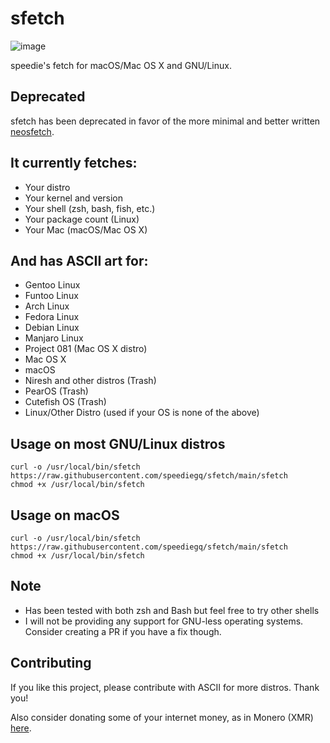 # sfetch

![image](https://user-images.githubusercontent.com/71722170/156442168-6a99c710-cf0f-4877-ba3f-f6806c5e0364.png)

speedie's fetch for macOS/Mac OS X and GNU/Linux.

## Deprecated

sfetch has been deprecated in favor of the more minimal and better written [neosfetch](https://git.speedie.site/speedie/neosfetch).

## It currently fetches:
- Your distro
- Your kernel and version
- Your shell (zsh, bash, fish, etc.)
- Your package count (Linux)
- Your Mac (macOS/Mac OS X)

## And has ASCII art for:
- Gentoo Linux
- Funtoo Linux
- Arch Linux
- Fedora Linux
- Debian Linux
- Manjaro Linux
- Project 081 (Mac OS X distro)
- Mac OS X
- macOS
- Niresh and other distros (Trash)
- PearOS (Trash)
- Cutefish OS (Trash)
- Linux/Other Distro (used if your OS is none of the above)

## Usage on most GNU/Linux distros
    curl -o /usr/local/bin/sfetch https://raw.githubusercontent.com/speediegq/sfetch/main/sfetch
    chmod +x /usr/local/bin/sfetch

## Usage on macOS
    curl -o /usr/local/bin/sfetch https://raw.githubusercontent.com/speediegq/sfetch/main/sfetch
    chmod +x /usr/local/bin/sfetch

## Note
- Has been tested with both zsh and Bash but feel free to try other shells
- I will not be providing any support for GNU-less operating systems. Consider creating a PR if you have a fix though.

## Contributing

If you like this project, please contribute with ASCII for more distros. Thank you!

Also consider donating some of your internet money, as in Monero (XMR) [here](https://speedie.site/donate).
